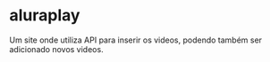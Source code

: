 # aluraplay
Um site onde utiliza API para inserir os videos, podendo também ser adicionado novos videos.

